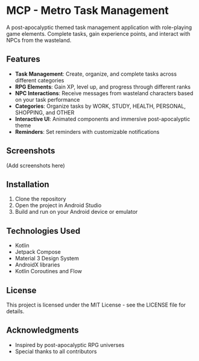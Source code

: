 # MCP - Metro Task Management

A post-apocalyptic themed task management application with role-playing game elements. Complete tasks, gain experience points, and interact with NPCs from the wasteland.

## Features

- **Task Management**: Create, organize, and complete tasks across different categories
- **RPG Elements**: Gain XP, level up, and progress through different ranks
- **NPC Interactions**: Receive messages from wasteland characters based on your task performance
- **Categories**: Organize tasks by WORK, STUDY, HEALTH, PERSONAL, SHOPPING, and OTHER
- **Interactive UI**: Animated components and immersive post-apocalyptic theme
- **Reminders**: Set reminders with customizable notifications

## Screenshots

(Add screenshots here)

## Installation

1. Clone the repository
2. Open the project in Android Studio
3. Build and run on your Android device or emulator

## Technologies Used

- Kotlin
- Jetpack Compose
- Material 3 Design System
- AndroidX libraries
- Kotlin Coroutines and Flow

## License

This project is licensed under the MIT License - see the LICENSE file for details.

## Acknowledgments

- Inspired by post-apocalyptic RPG universes
- Special thanks to all contributors 